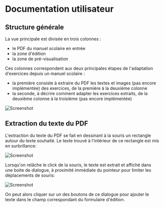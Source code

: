 # Documentation utilisateur

## Structure générale

La vue principale est divisée en trois colonnes :

- le PDF du manuel scolaire en entrée
- la zone d'édition
- la zone de pré-visualisation

Ces colonnes correspondent aux deux principales étapes de l'adaptation d'exercices depuis un manuel scolaire :

- la première consiste à extraire du PDF les textes et images (pas encore implémentée) des exercices, de la première à la deuxième colonne
- la seconde, à décrire comment adapter les exercices extraits, de la deuxième colonne à la troisième (pas encore implémentée)

![Screenshot](/help/three-columns.png)

## Extraction du texte du PDF

L'extraction du texte du PDF se fait en dessinant à la souris un rectangle autour du texte souhaité.
Le texte trouvé à l'intérieur de ce rectangle est mis en surbrillance:

![Screenshot](/help/selecting-in-pdf.png)

Lorsqu'on relâche le click de la souris, le texte est extrait et affiché dans une boite de dialogue,
à proximité immédiate du pointeur pour limiter les déplacements de souris:

![Screenshot](/help/selected-in-pdf.png)

On peut alors cliquer sur un des boutons de ce dialogue pour ajouter le texte dans le champ correspondant du formulaire d'édition.
